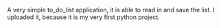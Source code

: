 A very simple to_do_list application, it is able to read in and save the list. I uploaded it, because it is my very first python project. 
